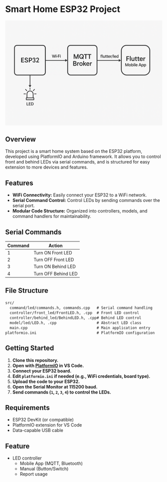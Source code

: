 # Smart Home ESP32 Project

![Smart Home](assets/image.png)

## Overview

This project is a smart home system based on the ESP32 platform, developed using PlatformIO and Arduino framework. It allows you to control front and behind LEDs via serial commands, and is structured for easy extension to more devices and features.

## Features

- **WiFi Connectivity:** Easily connect your ESP32 to a WiFi network.
- **Serial Command Control:** Control LEDs by sending commands over the serial port.
- **Modular Code Structure:** Organized into controllers, models, and command handlers for maintainability.

## Serial Commands

| Command | Action             |
|---------|--------------------|
|   1     | Turn ON Front LED  |
|   2     | Turn OFF Front LED |
|   3     | Turn ON Behind LED |
|   4     | Turn OFF Behind LED|

## File Structure

```
src/
  command/led/commands.h, commands.cpp   # Serial command handling
  controller/front_led/FrontLED.h, .cpp  # Front LED control
  controller/behind_led/BehindLED.h, .cpp# Behind LED control
  model/led/LED.h, .cpp                  # Abstract LED class
  main.cpp                               # Main application entry
platformio.ini                           # PlatformIO configuration
```

## Getting Started

1. **Clone this repository.**
2. **Open with [PlatformIO](https://platformio.org/) in VS Code.**
3. **Connect your ESP32 board.**
4. **Edit `platformio.ini` if needed (e.g., WiFi credentials, board type).**
5. **Upload the code to your ESP32.**
6. **Open the Serial Monitor at 115200 baud.**
7. **Send commands (`1`, `2`, `3`, `4`) to control the LEDs.**

## Requirements

- ESP32 DevKit (or compatible)
- PlatformIO extension for VS Code
- Data-capable USB cable

## Feature
  + LED controller
    - Mobile App (MQTT, Bluetooth)
    - Manual (Button/Switch)
    - Report usage
